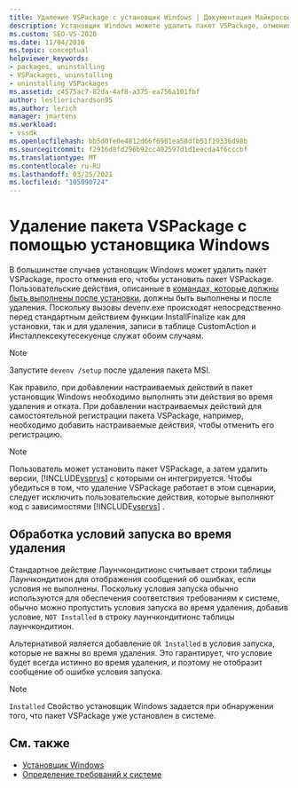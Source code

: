 ```yaml
---
title: Удаление VSPackage с установщик Windows | Документация Майкрософт
description: Установщик Windows можете удалить пакет VSPackage, отменив установку. Узнайте, как работать с настраиваемыми действиями в пакете установщик Windows.
ms.custom: SEO-VS-2020
ms.date: 11/04/2016
ms.topic: conceptual
helpviewer_keywords:
- packages, uninstalling
- VSPackages, uninstalling
- uninstalling VSPackages
ms.assetid: c4575ac7-82da-4af8-a375-ea756a101fbf
author: leslierichardson95
ms.author: lerich
manager: jmartens
ms.workload:
- vssdk
ms.openlocfilehash: bb5d0fe0e4812d66f6981ea58dfb51f19336d98b
ms.sourcegitcommit: f2916d8fd296b92cc402597d1d1eecda4f6cccbf
ms.translationtype: MT
ms.contentlocale: ru-RU
ms.lasthandoff: 03/25/2021
ms.locfileid: "105090724"
---
```

# <a name="uninstalling-a-vspackage-with-windows-installer"></a>Удаление пакета VSPackage с помощью установщика Windows
В большинстве случаев установщик Windows может удалить пакет VSPackage, просто отменив его, чтобы установить пакет VSPackage. Пользовательские действия, описанные в [командах, которые должны быть выполнены после установки,](../../extensibility/internals/commands-that-must-be-run-after-installation.md) должны быть выполнены и после удаления. Поскольку вызовы devenv.exe происходят непосредственно перед стандартным действием функции InstallFinalize как для установки, так и для удаления, записи в таблице CustomAction и Инсталлексекутесекуенце служат обоим случаям.

> [!NOTE]
> Запустите `devenv /setup` после удаления пакета MSI.

 Как правило, при добавлении настраиваемых действий в пакет установщик Windows необходимо выполнять эти действия во время удаления и отката. При добавлении настраиваемых действий для самостоятельной регистрации пакета VSPackage, например, необходимо добавить настраиваемые действия, чтобы отменить его регистрацию.

> [!NOTE]
> Пользователь может установить пакет VSPackage, а затем удалить версии, [!INCLUDE[vsprvs](../../code-quality/includes/vsprvs_md.md)] с которыми он интегрируется. Чтобы убедиться в том, что удаление VSPackage работает в этом сценарии, следует исключить пользовательские действия, которые выполняют код с зависимостями [!INCLUDE[vsprvs](../../code-quality/includes/vsprvs_md.md)] .

## <a name="handling-launch-conditions-at-uninstall-time"></a>Обработка условий запуска во время удаления
 Стандартное действие Лаунчкондитионс считывает строки таблицы Лаунчкондитион для отображения сообщений об ошибках, если условия не выполнены. Поскольку условия запуска обычно используются для обеспечения соответствия требованиям к системе, обычно можно пропустить условия запуска во время удаления, добавив условие, `NOT Installed` в строку лаунчкондитионс таблицы лаунчкондитион.

 Альтернативой является добавление `OR Installed` в условия запуска, которые не важны во время удаления. Это гарантирует, что условие будет всегда истинно во время удаления, и поэтому не отобразит сообщение об ошибке условия запуска.

> [!NOTE]
> `Installed` Свойство установщик Windows задается при обнаружении того, что пакет VSPackage уже установлен в системе.

## <a name="see-also"></a>См. также
- [Установщик Windows](/previous-versions/ee231230(v=vs.100))
- [Определение требований к системе](../../extensibility/internals/detecting-system-requirements.md)